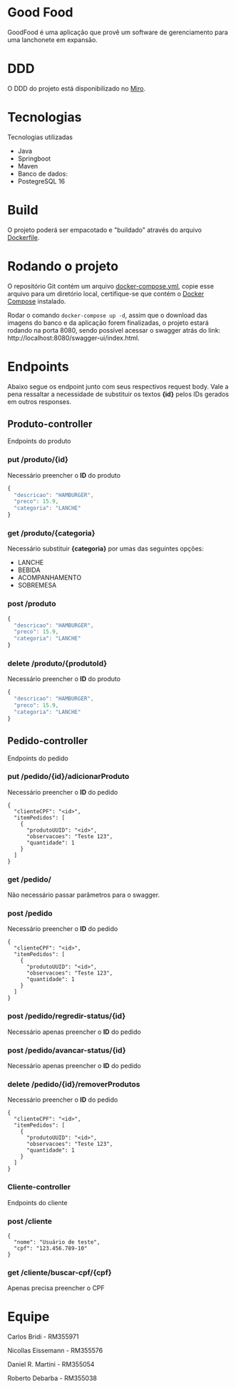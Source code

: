 
# Good Food

GoodFood é uma aplicação que provê um software de gerenciamento para uma lanchonete em expansão.


# DDD
O DDD do projeto está disponibilizado no [Miro](https://miro.com/app/board/uXjVKTxXwGc=/?share_link_id=520536120828).

# Tecnologias

Tecnologias utilizadas
- Java
- Springboot
- Maven
- Banco de dados:
- PostegreSQL 16


# Build
O projeto poderá ser empacotado e "buildado" através do arquivo [Dockerfile](https://github.com/carlosbridi/goodfood-postech/blob/main/Dockefile).

# Rodando o projeto

O repositório Git contém um arquivo [docker-compose.yml](https://github.com/carlosbridi/goodfood-postech/blob/main/docker-compose.yml), copie esse arquivo para um diretório local, certifique-se que contém o [Docker Compose](https://docs.docker.com/compose/install/) instalado.

Rodar o comando `docker-compose up -d`, assim que o download das imagens do banco e da aplicação forem finalizadas, o projeto estará rodando na porta 8080, sendo possível acessar o swagger atrás do link: http://localhost:8080/swagger-ui/index.html.


# Endpoints
Abaixo segue os endpoint junto com seus respectivos request body.
Vale a pena ressaltar a necessidade de substituir os textos **{id}** pelos IDs gerados em outros responses.

## Produto-controller

Endpoints do produto
### put /produto/{id}
Necessário preencher o **ID** do produto
```javascript
{
  "descricao": "HAMBURGER",
  "preco": 15.9,
  "categoria": "LANCHE"
}
```
### get /produto/{categoria}
Necessário substituir **{categoria}** por umas das seguintes opções:
* LANCHE
* BEBIDA
* ACOMPANHAMENTO
* SOBREMESA
### post /produto
```javascript
{
  "descricao": "HAMBURGER",
  "preco": 15.9,
  "categoria": "LANCHE"
}
```
### delete /produto/{produtoId}
Necessário preencher o **ID** do produto
```javascript
{
  "descricao": "HAMBURGER",
  "preco": 15.9,
  "categoria": "LANCHE"
}
```
## Pedido-controller

Endpoints do pedido

### put /pedido/{id}/adicionarProduto
Necessário preencher o **ID** do pedido
```
{
  "clienteCPF": "<id>",
  "itemPedidos": [
    {
      "produtoUUID": "<id>",
      "observacoes": "Teste 123",
      "quantidade": 1
    }
  ]
}
```
### get /pedido/
Não necessário passar parâmetros para o swagger.
### post /pedido
Necessário preencher o **ID** do pedido
```
{
  "clienteCPF": "<id>",
  "itemPedidos": [
    {
      "produtoUUID": "<id>",
      "observacoes": "Teste 123",
      "quantidade": 1
    }
  ]
}
```
### post /pedido/regredir-status/{id}
Necessário apenas preencher o **ID** do pedido
### post /pedido/avancar-status/{id}
Necessário apenas preencher o **ID** do pedido
### delete /pedido/{id}/removerProdutos
Necessário preencher o **ID** do pedido
```
{
  "clienteCPF": "<id>",
  "itemPedidos": [
    {
      "produtoUUID": "<id>",
      "observacoes": "Teste 123",
      "quantidade": 1
    }
  ]
}
```
### Cliente-controller
Endpoints do cliente

### post /cliente
```
{
  "nome": "Usuário de teste",
  "cpf": "123.456.789-10"
}
```
### get /cliente/buscar-cpf/{cpf}
Apenas precisa preencher o CPF

# Equipe
Carlos Bridi - RM355971

Nicollas Eissemann - RM355576

Daniel R. Martini - RM355054

Roberto Debarba - RM355038
